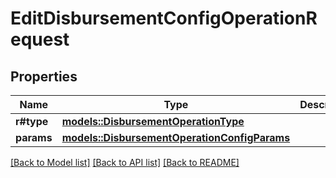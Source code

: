 # EditDisbursementConfigOperationRequest

## Properties

Name | Type | Description | Notes
------------ | ------------- | ------------- | -------------
**r#type** | [**models::DisbursementOperationType**](DisbursementOperationType.md) |  | 
**params** | [**models::DisbursementOperationConfigParams**](DisbursementOperationConfigParams.md) |  | 

[[Back to Model list]](../README.md#documentation-for-models) [[Back to API list]](../README.md#documentation-for-api-endpoints) [[Back to README]](../README.md)


